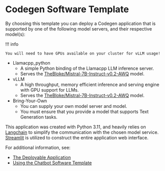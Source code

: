 <!-- Original Recipe README: https://github.com/containers/ai-lab-recipes/blob/main/recipes/natural_language_processing/codegen/README.md
-->

# **Codegen Software Template**

By choosing this template you can deploy a Codegen application that is supported by one of the following model servers, and their respective model(s):

!!! info

    You will need to have GPUs available on your cluster for vLLM usage!

- Llamacpp_python
  - A simple Python binding of the Llamacpp LLM inference server.
  - Serves the [TheBloke/Mistral-7B-Instruct-v0.2-AWQ](https://huggingface.co/TheBloke/Mistral-7B-Instruct-v0.2-AWQ) model.
- vLLM
  - A high throughput, memory efficient inference and serving engine with GPU support for LLMs.
  - Serves the [TheBloke/Mistral-7B-Instruct-v0.2-AWQ](https://huggingface.co/TheBloke/Mistral-7B-Instruct-v0.2-AWQ) model.
- Bring-Your-Own
  - You can supply your own model server and model.
  - You must ensure that you provide a model that supports Text Generation tasks.

This application was created with Python 3.11, and heavily relies on [Langchain](https://python.langchain.com/docs/introduction/) to simplify the communication with the chosen model service. [Streamlit](https://streamlit.io/) is utilized to construct the entire application web interface.

For additional information, see:

- [The Deployable Application](./application.md)
- [Using the Chatbot Software Template](./usage.md)